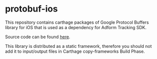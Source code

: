 # protobuf-ios

This repository contains carthage packages of Google Protocol Buffers library for iOS that is used as a dependency for Adform Tracking SDK.

Source code can be found [here](https://github.com/protocolbuffers/protobuf/tree/master/objectivec).

This library is distributed as a static framework, therefore you should not add it to input/output files in Carthage copy-frameworks Build Phase.
